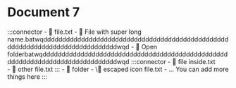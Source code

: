 # Document 7

:::connector
    - 📄 file.txt
    - 📄 File with
        super long name.batwqddddddddddddddddddddddddddddddddddddddddddddddddddddddddddddddddddddddddddddddwqd
    - 📂 Open folderbatwqddddddddddddddddddddddddddddddddddddddddddddddddddddddddddddddddddddddddddddddwqd
        :::connector
            - 📄 file inside.txt  
            - 📄 other file.txt
        :::
    - 📁 folder
    - \📃 escaped icon file.txt
    - ... You can add more things here
:::